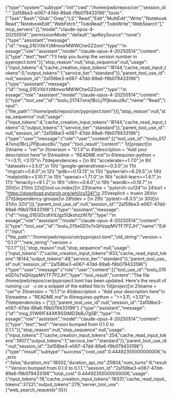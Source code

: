 {"type":"system","subtype":"init","cwd":"/home/pwb/repos/cer","session_id":"
2a158be3-e067-47dd-89a6-f9b079433196","tools":["Task","Bash","Glob","Grep","LS","Read","Edit","MultiEdit","Write","NotebookRead","NotebookEdit","WebFetch","TodoRead","TodoWrite","WebSearch"],"mcp_servers":[],"model":"claude-opus-4-20250514","permissionMode":"default","apiKeySource":"none"}              {"type":"assistant","message":{"id":"msg_01EVXkYzMmvorMWWCtwGZ2om","type":"m
essage","role":"assistant","model":"claude-opus-4-20250514","content":[{"type":"text","text":"I'll help you bump the version number in pyproject.toml."}],"stop_reason":null,"stop_sequence":null,"usage":{"input_tokens":4,"cache_creation_input_tokens":18144,"cache_read_input_tokens":0,"output_tokens":1,"service_tier":"standard"}},"parent_tool_use_id":null,"session_id":"2a158be3-e067-47dd-89a6-f9b079433196"}                                                {"type":"assistant","message":{"id":"msg_01EVXkYzMmvorMWWCtwGZ2om","type":"m
essage","role":"assistant","model":"claude-opus-4-20250514","content":[{"type":"tool_use","id":"toolu_01747xnxj1BcLj7Pjbueuz8u","name":"Read","input":{"file_path":"/home/pwb/repos/cer/pyproject.toml"}}],"stop_reason":null,"stop_sequence":null,"usage":{"input_tokens":4,"cache_creation_input_tokens":18144,"cache_read_input_tokens":0,"output_tokens":1,"service_tier":"standard"}},"parent_tool_use_id":null,"session_id":"2a158be3-e067-47dd-89a6-f9b079433196"}                                                                           {"type":"user","message":{"role":"user","content":[{"tool_use_id":"toolu_017
47xnxj1BcLj7Pjbueuz8u","type":"tool_result","content":"     1\t[project]\n     2\tname = \"cer\"\n     3\tversion = \"0.1.0\"\n     4\tdescription = \"Add your description here\"\n     5\treadme = \"README.md\"\n     6\trequires-python = \">=3.11, <3.13\"\n     7\tdependencies = [\n     8\t    \"accelerate>=1.7.0\",\n     9\t    \"datasets>=3.5.0\",\n    10\t    \"google-generativeai>=0.3.0\",\n    11\t    \"imgcat>=0.6.0\",\n    12\t    \"ipdb>=0.13.13\",\n    13\t    \"ipykernel>=6.29.5\",\n    14\t    \"matplotlib>=3.10.1\",\n    15\t    \"openai>=1.71.0\",\n    16\t    \"scikit-learn>=1.6.1\",\n    17\t    \"tenacity>=9.1.2\",\n    18\t    \"vllm>=0.6.0\",\n    19\t    \"wandb>=0.19.7\",\n    20\t]\n    21\t\n    22\t[[tool.uv.index]]\n    23\tname = \"pytorch-cu124\"\n    24\turl = \"https://download.pytorch.org/whl/cu124\"\n    25\texplicit = true\n    26\t\n    27\t[dependency-groups]\n    28\tdev = [\n    29\t    \"pytest>=8.3.5\",\n    30\t]\n    31\t\n    32\t"}]},"parent_tool_use_id":null,"session_id":"2a158be3-e067-47dd-89a6-f9b079433196"}                                                                         {"type":"assistant","message":{"id":"msg_01EGDcdtVtLtgz5QkshzzW7b","type":"m
essage","role":"assistant","model":"claude-opus-4-20250514","content":[{"type":"tool_use","id":"toolu_015eGD1o7xQHzppMVTF7PZJH","name":"Edit","input":{"file_path":"/home/pwb/repos/cer/pyproject.toml","old_string":"version = \"0.1.0\"","new_string":"version = \"0.1.1\""}}],"stop_reason":null,"stop_sequence":null,"usage":{"input_tokens":7,"cache_creation_input_tokens":933,"cache_read_input_tokens":18144,"output_tokens":49,"service_tier":"standard"}},"parent_tool_use_id":null,"session_id":"2a158be3-e067-47dd-89a6-f9b079433196"}  {"type":"user","message":{"role":"user","content":[{"tool_use_id":"toolu_015
eGD1o7xQHzppMVTF7PZJH","type":"tool_result","content":"The file /home/pwb/repos/cer/pyproject.toml has been updated. Here's the result of running `cat -n` on a snippet of the edited file:\n     1\t[project]\n     2\tname = \"cer\"\n     3\tversion = \"0.1.1\"\n     4\tdescription = \"Add your description here\"\n     5\treadme = \"README.md\"\n     6\trequires-python = \">=3.11, <3.13\"\n     7\tdependencies = ["}]},"parent_tool_use_id":null,"session_id":"2a158be3-e067-47dd-89a6-f9b079433196"}                                  {"type":"assistant","message":{"id":"msg_01W6fF44XK9SStMD3bBJ7g5B","type":"m
essage","role":"assistant","model":"claude-opus-4-20250514","content":[{"type":"text","text":"Version bumped from 0.1.0 to 0.1.1."}],"stop_reason":null,"stop_sequence":null,"usage":{"input_tokens":7,"cache_creation_input_tokens":254,"cache_read_input_tokens":19077,"output_tokens":1,"service_tier":"standard"}},"parent_tool_use_id":null,"session_id":"2a158be3-e067-47dd-89a6-f9b079433196"}                                                                   {"type":"result","subtype":"success","cost_usd":0.44492355000000006,"is_erro
r":false,"duration_ms":18002,"duration_api_ms":25804,"num_turns":6,"result":"Version bumped from 0.1.0 to 0.1.1.","session_id":"2a158be3-e067-47dd-89a6-f9b079433196","total_cost":0.44492355000000006,"usage":{"input_tokens":18,"cache_creation_input_tokens":19331,"cache_read_input_tokens":37221,"output_tokens":279,"server_tool_use":{"web_search_requests":0}}}                     